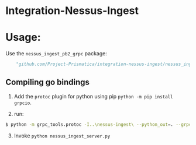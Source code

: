 # Integration-Nessus-Ingest

# Usage:

Use the ```nessus_ingest_pb2_grpc``` package:

```python
	"github.com/Project-Prismatica/integration-nessus-ingest/nessus_ingest_pb2_grpc"
```

## Compiling go bindings

1. Add the ```protoc``` plugin for python using pip ```python -m pip install grpcio```.

2. run:
```bash
$ python -m grpc_tools.protoc -I..\nessus-ingest\ --python_out=. --grpc_python_out=. nessus_ingest.proto
```

3. Invoke ```python nessus_ingest_server.py```
